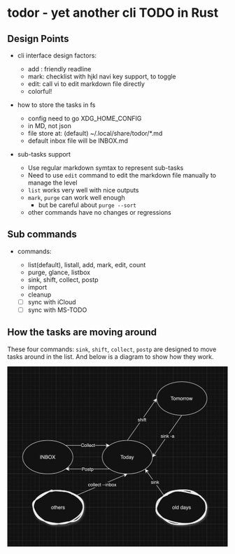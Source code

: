 # todor - yet another cli TODO in Rust

## Design Points

- cli interface design factors:
  - add : friendly readline
  - mark: checklist with hjkl navi key support, <space> to toggle
  - edit: call vi to edit markdown file directly
  - colorful!

- how to store the tasks in fs
  - config need to go XDG_HOME_CONFIG
  - in MD, not json
  - file store at: (default) ~/.local/share/todor/*.md
  - default inbox file will be INBOX.md

- sub-tasks support
  - Use regular markdown symtax to represent sub-tasks
  - Need to use `edit` command to edit the markdown file manually to manage the level
  - `list` works very well with nice outputs
  - `mark`, `purge` can work well enough
      - but be careful about `purge --sort`
  - other commands have no changes or regressions

## Sub commands

- commands: 
  - list(default), listall, add, mark, edit, count
  - purge, glance, listbox
  - sink, shift, collect, postp
  - import
  - cleanup

  - [ ] sync with iCloud
  - [ ] sync with MS-TODO

## How the tasks are moving around

These four commands: `sink`, `shift`, `collect`, `postp` are designed to move tasks around in the list. And below is a diagram to show how they work.

![tasks-flow](./docs/assets/tasks-flow.png)

